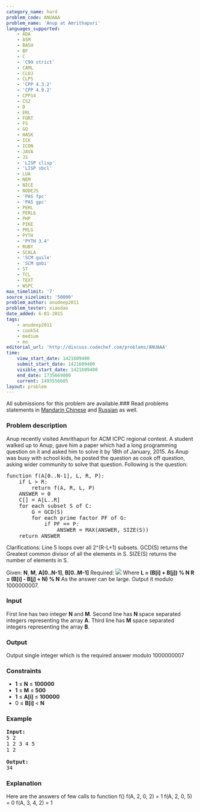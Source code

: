 ```yaml
---
category_name: hard
problem_code: ANUAAA
problem_name: 'Anup at Amrithapuri'
languages_supported:
    - ADA
    - ASM
    - BASH
    - BF
    - C
    - 'C99 strict'
    - CAML
    - CLOJ
    - CLPS
    - 'CPP 4.3.2'
    - 'CPP 4.9.2'
    - CPP14
    - CS2
    - D
    - ERL
    - FORT
    - FS
    - GO
    - HASK
    - ICK
    - ICON
    - JAVA
    - JS
    - 'LISP clisp'
    - 'LISP sbcl'
    - LUA
    - NEM
    - NICE
    - NODEJS
    - 'PAS fpc'
    - 'PAS gpc'
    - PERL
    - PERL6
    - PHP
    - PIKE
    - PRLG
    - PYTH
    - 'PYTH 3.4'
    - RUBY
    - SCALA
    - 'SCM guile'
    - 'SCM qobi'
    - ST
    - TCL
    - TEXT
    - WSPC
max_timelimit: '7'
source_sizelimit: '50000'
problem_author: anudeep2011
problem_tester: xiaodao
date_added: 6-01-2015
tags:
    - anudeep2011
    - cook54
    - medium
    - mo
editorial_url: 'http://discuss.codechef.com/problems/ANUAAA'
time:
    view_start_date: 1421609400
    submit_start_date: 1421609400
    visible_start_date: 1421609400
    end_date: 1735669800
    current: 1493556605
layout: problem
---
```

All submissions for this problem are available.###  Read problems statements in [Mandarin Chinese](http://www.codechef.com/download/translated/COOK54/mandarin/ANUAAA.pdf) and [Russian](http://www.codechef.com/download/translated/COOK54/russian/ANUAAA.pdf) as well.

### Problem description

Anup recently visited Amrithapuri for ACM ICPC regional contest. A student walked up to Anup, gave him a paper which had a long programming question on it and asked him to solve it by 18th of January, 2015. As Anup was busy with school kids, he posted the question as cook off question, asking wider community to solve that question. Following is the question:

<pre>
function f(A[0..N-1], L, R, P):
	if L > R:
		return f(A, R, L, P)
	ANSWER = 0
	C[] = A[L..R]
	for each subset S of C:
		G = GCD(S)
		for each prime factor PF of G:
			if PF == P:
				ANSWER = MAX(ANSWER, SIZE(S))
	return ANSWER
</pre>

Clarifications:
Line 5 loops over all 2^(R-L+1) subsets.
GCD(S) returns the Greatest common divisor of all the elements in S.
SIZE(S) returns the number of elements in S.


Given: **N**, **M**, **A\[0..N-1\]**, **B\[0..M-1\]**
Required: 
![](http://www.codechef.com/download/COOK54/ANUAAA_1.gif)
Where **L = (B\[i\] + B\[j\]) % N
R = (B\[i\] - B\[j\] + N) % N**
As the answer can be large. Output it modulo 1000000007.

### Input

First line has two integer **N** and **M**. Second line has **N** space separated integers representing the array **A**. Third line has **M** space separated integers representing the array **B**.

### Output

Output single integer which is the required answer modulo 1000000007

### Constraints

- **1** ≤ **N** ≤ **100000**
- **1** ≤ **M** ≤ **500**
- **1** ≤ **A\[i\]** ≤ **100000**
- 0 ≤ **B\[i\]** < **N**

### Example

<pre><b>Input:</b>
5 2
1 2 3 4 5
1 2

<b>Output:</b>
34
</pre>
### Explanation

Here are the answers of few calls to function f()
f(A, 2, 0, 2) = 1
f(A, 2, 0, 5) = 0
f(A, 3, 4, 2) = 1
